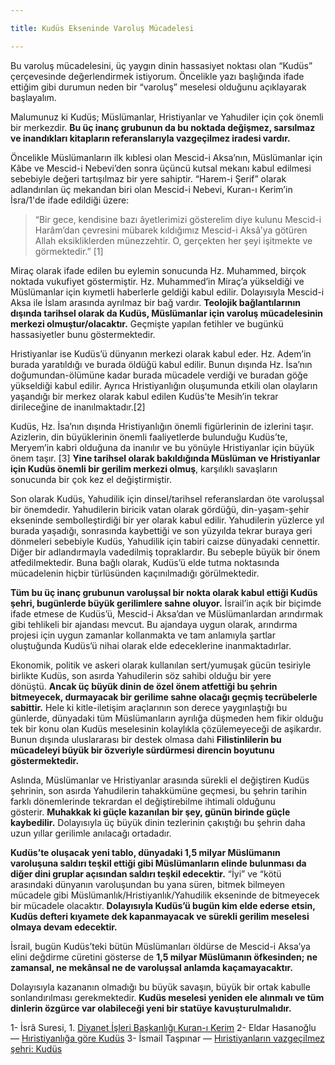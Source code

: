 ```yaml
---

title: Kudüs Ekseninde Varoluş Mücadelesi

---
```

Bu varoluş mücadelesini, üç yaygın dinin hassasiyet noktası olan “Kudüs” çerçevesinde değerlendirmek istiyorum. Öncelikle yazı başlığında ifade ettiğim gibi durumun neden bir “varoluş” meselesi olduğunu açıklayarak başlayalım.

Malumunuz ki Kudüs; Müslümanlar, Hristiyanlar ve Yahudiler için çok önemli bir merkezdir. **Bu üç inanç grubunun da bu noktada değişmez, sarsılmaz ve inandıkları kitapların referanslarıyla vazgeçilmez iradesi vardır.**

Öncelikle Müslümanların ilk kıblesi olan Mescid-i Aksa’nın, Müslümanlar için Kâbe ve Mescid-i Nebevi’den sonra üçüncü kutsal mekanı kabul edilmesi sebebiyle değeri tartışılmaz bir yere sahiptir. “Harem-i Şerif” olarak adlandırılan üç mekandan biri olan Mescid-i Nebevi, Kuran-ı Kerim’in İsra/1'de ifade edildiği üzere:

> “Bir gece, kendisine bazı âyetlerimizi gösterelim diye kulunu Mescid-i Harâm’dan çevresini mübarek kıldığımız Mescid-i Aksâ’ya götüren Allah eksikliklerden münezzehtir. O, gerçekten her şeyi işitmekte ve görmektedir.” \[1\]

Miraç olarak ifade edilen bu eylemin sonucunda Hz. Muhammed, birçok noktada vukufiyet göstermiştir. Hz. Muhammed’in Miraç’a yükseldiği ve Müslümanlar için kıymetli haberlerle geldiği kabul edilir. Dolayısıyla Mescid-i Aksa ile İslam arasında ayrılmaz bir bağ vardır. **Teolojik bağlantılarının dışında tarihsel olarak da Kudüs, Müslümanlar için varoluş mücadelesinin merkezi olmuştur/olacaktır.** Geçmişte yapılan fetihler ve bugünkü hassasiyetler bunu göstermektedir.

Hristiyanlar ise Kudüs’ü dünyanın merkezi olarak kabul eder. Hz. Adem’in burada yaratıldığı ve burada öldüğü kabul edilir. Bunun dışında Hz. İsa’nın doğumundan-ölümüne kadar burada mücadele verdiği ve buradan göğe yükseldiği kabul edilir. Ayrıca Hristiyanlığın oluşumunda etkili olan olayların yaşandığı bir merkez olarak kabul edilen Kudüs’te Mesih’in tekrar dirileceğine de inanılmaktadır.\[2\]

Kudüs, Hz. İsa’nın dışında Hristiyanlığın önemli figürlerinin de izlerini taşır. Azizlerin, din büyüklerinin önemli faaliyetlerde bulunduğu Kudüs’te, Meryem’in kabri olduğuna da inanılır ve bu yönüyle Hristiyanlar için büyük önem taşır. \[3\] **Yine tarihsel olarak bakıldığında Müslüman ve Hristiyanlar için Kudüs önemli bir gerilim merkezi olmuş**, karşılıklı savaşların sonucunda bir çok kez el değiştirmiştir.

Son olarak Kudüs, Yahudilik için dinsel/tarihsel referanslardan öte varoluşsal bir önemdedir. Yahudilerin biricik vatan olarak gördüğü, din-yaşam-şehir ekseninde sembolleştirdiği bir yer olarak kabul edilir. Yahudilerin yüzlerce yıl burada yaşadığı, sonrasında kaybettiği ve son yüzyılda tekrar buraya geri dönmeleri sebebiyle Kudüs, Yahudilik için tabiri caizse dünyadaki cennettir. Diğer bir adlandırmayla vadedilmiş topraklardır. Bu sebeple büyük bir önem atfedilmektedir. Buna bağlı olarak, Kudüs’ü elde tutma noktasında mücadelenin hiçbir türlüsünden kaçınılmadığı görülmektedir.

**Tüm bu üç inanç grubunun varoluşsal bir nokta olarak kabul ettiği Kudüs şehri, bugünlerde büyük gerilimlere sahne oluyor.** İsrail’in açık bir biçimde ifade etmese de Kudüs’ü, Mescid-i Aksa’dan ve Müslümanlardan arındırmak gibi tehlikeli bir ajandası mevcut. Bu ajandaya uygun olarak, arındırma projesi için uygun zamanlar kollanmakta ve tam anlamıyla şartlar oluştuğunda Kudüs’ü nihai olarak elde edeceklerine inanmaktadırlar.

Ekonomik, politik ve askeri olarak kullanılan sert/yumuşak gücün tesiriyle birlikte Kudüs, son asırda Yahudilerin söz sahibi olduğu bir yere dönüştü. **Ancak üç büyük dinin de özel önem atfettiği bu şehrin bitmeyecek, durmayacak bir gerilime sahne olacağı geçmiş tecrübelerle sabittir.** Hele ki kitle-iletişim araçlarının son derece yaygınlaştığı bu günlerde, dünyadaki tüm Müslümanların ayrılığa düşmeden hem fikir olduğu tek bir konu olan Kudüs meselesinin kolaylıkla çözülemeyeceği de aşikardır. Bunun dışında uluslararası bir destek olmasa dahi **Filistinlilerin bu mücadeleyi büyük bir özveriyle sürdürmesi direncin boyutunu göstermektedir.**

Aslında, Müslümanlar ve Hristiyanlar arasında sürekli el değiştiren Kudüs şehrinin, son asırda Yahudilerin tahakkümüne geçmesi, bu şehrin tarihin farklı dönemlerinde tekrardan el değiştirebilme ihtimali olduğunu gösterir. **Muhakkak ki güçle kazanılan bir şey, günün birinde güçle kaybedilir.** Dolayısıyla üç büyük dinin tezlerinin çakıştığı bu şehrin daha uzun yıllar gerilimle anılacağı ortadadır.

**Kudüs’te oluşacak yeni tablo, dünyadaki 1,5 milyar Müslümanın varoluşuna saldırı teşkil ettiği gibi Müslümanların elinde bulunması da diğer dini gruplar açısından saldırı teşkil edecektir.** “İyi” ve “kötü arasındaki dünyanın varoluşundan bu yana süren, bitmek bilmeyen mücadele gibi Müslümanlık/Hristiyanlık/Yahudilik ekseninde de bitmeyecek bir mücadele olacaktır. **Dolayısıyla Kudüs’ü bugün kim elde ederse etsin, Kudüs defteri kıyamete dek kapanmayacak ve sürekli gerilim meselesi olmaya devam edecektir.**

İsrail, bugün Kudüs’teki bütün Müslümanları öldürse de Mescid-i Aksa’ya elini değdirme cüretini gösterse de **1,5 milyar Müslümanın öfkesinden; ne zamansal, ne mekânsal ne de varoluşsal anlamda kaçamayacaktır.**

Dolayısıyla kazananın olmadığı bu büyük savaşın, büyük bir ortak kabulle sonlandırılması gerekmektedir. **Kudüs meselesi yeniden ele alınmalı ve tüm dinlerin özgürce var olabileceği yeni bir statüye kavuşturulmalıdır.**

1- İsrâ Suresi, 1. [Diyanet İşleri Başkanlığı Kuran-ı Kerim](https://kuran.diyanet.gov.tr/tefsir/%C4%B0sr%C3%A2-suresi/2030/1-ayet-tefsiri) 
2- Eldar Hasanoğlu — [Hıristiyanlığa göre Kudüs](https://turkish.aawsat.com/home/article/1684441/eldar-hasano%C4%9Flu/h%C4%B1ristiyanl%C4%B1%C4%9Fa-g%C3%B6re-kud%C3%BCs) 
3- İsmail Taşpınar — [Hıristiyanların vazgeçilmez şehri: Kudüs](https://www.lacivertdergi.com/dosya/2017/06/14/hiristiyanlarin-vazgecilmez-sehri-kudus)
